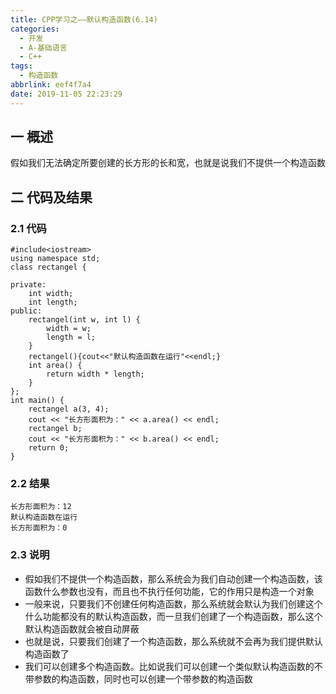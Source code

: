 ```yaml
---
title: CPP学习之——默认构造函数(6.14)
categories:
  - 开发
  - A-基础语言
  - C++
tags:
  - 构造函数
abbrlink: eef4f7a4
date: 2019-11-05 22:23:29
---
```

## 一 概述

假如我们无法确定所要创建的长方形的长和宽，也就是说我们不提供一个构造函数
<!--more-->

## 二 代码及结果

### 2.1 代码

```
#include<iostream>
using namespace std;
class rectangel {

private:
	int width;
	int length;
public:
	rectangel(int w, int l) {
		width = w;
		length = l;
	}
	rectangel(){cout<<"默认构造函数在运行"<<endl;}
	int area() {
		return width * length;
	}
};
int main() {
	rectangel a(3, 4);
	cout << "长方形面积为：" << a.area() << endl;
    rectangel b;
    cout << "长方形面积为：" << b.area() << endl;
	return 0;
}
```

### 2.2 结果

```
长方形面积为：12
默认构造函数在运行
长方形面积为：0
```

### 2.3 说明

* 假如我们不提供一个构造函数，那么系统会为我们自动创建一个构造函数，该函数什么参数也没有，而且也不执行任何功能，它的作用只是构造一个对象
* 一般来说，只要我们不创建任何构造函数，那么系统就会默认为我们创建这个什么功能都没有的默认构造函数，而一旦我们创建了一个构造函数，那么这个默认构造函数就会被自动屏蔽
* 也就是说，只要我们创建了一个构造函数，那么系统就不会再为我们提供默认构造函数了
* 我们可以创建多个构造函数。比如说我们可以创建一个类似默认构造函数的不带参数的构造函数，同时也可以创建一个带参数的构造函数